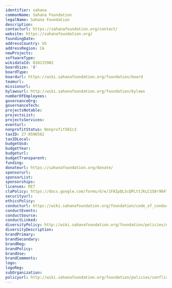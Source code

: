 ```yaml
---
identifier: sahana
commonName: Sahana Foundation
legalName: Sahana Foundation
description:
contacturl: https://sahanafoundation.org/contact/
website: https://sahanafoundation.org/
foundingDate:
addressCountry: US
addressRegion: CA
newProjects:
softwareType:
wikidataId: Q18215982
boardSize: '8'
boardType:
boardurl: https://wiki.sahanafoundation.org/foundation/board
teamurl:
missionurl:
bylawsurl: http://wiki.sahanafoundation.org/foundation/bylaws
numberOfEmployees:
governanceOrg:
governanceTech:
projectsNotable:
projectsList:
projectsServices:
eventurl:
nonprofitStatus: Nonprofit501c3
taxID: 27-0596562
taxIDLocal:
budgetUsd:
budgetYear:
budgeturl:
budgetTransparent:
funding:
donateurl: https://sahanafoundation.org/donate/
sponsorurl:
sponsorList:
sponsorships:
licenses: MIT
claPolicy: https://docs.google.com/forms/d/e/1FAIpQLScQPLttJkLC1S8r904Tnbe7SVZ1vlbFrW-CCtAjw3GekiDW0A/viewform?formkey=dEp5czdPYThPY2htX2pNM1JGaTBrRGc6MQ#gid=0
securityurl:
ethicsPolicy:
conducturl: https://wiki.sahanafoundation.org/foundation/code_of_conduct
conductEvents:
conductSource:
conductLinked:
diversityPolicy: http://wiki.sahanafoundation.org/foundation/policies/nondiscrimination
diversityDescription:
brandPrimary:
brandSecondary:
brandReg:
brandPolicy:
brandUse:
brandComments:
logo:
logoReg:
subOrganization:
policyurl: http://wiki.sahanafoundation.org/foundation/policies/conflict
---
```


